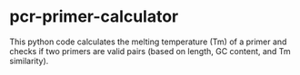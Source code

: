# pcr-primer-calculator
This python code calculates the melting temperature (Tm) of a primer and checks if two primers are valid pairs (based on length, GC content, and Tm similarity).
